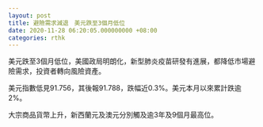 ```yaml
---
layout: post
title: 避險需求減退　美元跌至3個月低位
date: 2020-11-28 06:20:05.000000000 +08:00
categories: rthk
---
```


美元跌至3個月低位，美國政局明朗化，新型肺炎疫苗研發有進展，都降低市場避險需求，投資者轉向風險資產。

美元指數低見91.756，其後報91.788，跌幅近0.3%。美元本月以來累計跌逾2%。

大宗商品貨幣上升，新西蘭元及澳元分別觸及逾3年及9個月最高位。
